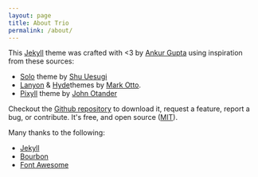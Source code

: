 ```yaml
---
layout: page
title: About Trio
permalink: /about/
---
```


This [Jekyll](http://jekyllrb.com/) theme was crafted with <3 by [Ankur Gupta](https://github.com/ankur-gupta) using inspiration from these sources:

* [Solo](http://chibicode.github.io/solo/) theme by [Shu Uesugi](https://github.com/chibicode)
* [Lanyon](http://lanyon.getpoole.com/) & [Hyde](http://hyde.getpoole.com/)themes by [Mark Otto](https://github.com/mdo).
* [Pixyll](http://pixyll.com/) theme by [John Otander](https://github.com/johnotander)

Checkout the [Github repository](https://github.com/ankur-gupta/trio) to download it, request a feature, report a bug, or contribute. It's free, and open source ([MIT](http://opensource.org/licenses/MIT)).

Many thanks to the following:

* [Jekyll](http://jekyllrb.com)
* [Bourbon](http://bourbon.io/)
* [Font Awesome](http://fortawesome.github.io/Font-Awesome)

